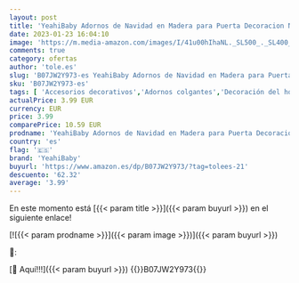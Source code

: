```yaml
---
layout: post
title: 'YeahiBaby Adornos de Navidad en Madera para Puerta Decoracion Navidad Placa Decorativa Vintage Retro con Letrero de Merry Christmas'
date: 2023-01-23 16:04:10
image: 'https://m.media-amazon.com/images/I/41u00hIhaNL._SL500_._SL400_.jpg'
comments: true
category: ofertas
author: 'tole.es'
slug: 'B07JW2Y973-es YeahiBaby Adornos de Navidad en Madera para Puerta...'
sku: 'B07JW2Y973-es'
tags: [ 'Accesorios decorativos','Adornos colgantes','Decoración del hogar','Hogar y cocina','christmas','navidad','yeahibaby','🇪🇸', ]
actualPrice: 3.99 EUR
currency: EUR
price: 3.99
comparePrice: 10.59 EUR
prodname: 'YeahiBaby Adornos de Navidad en Madera para Puerta Decoracion Navidad Placa Decorativa Vintage Retro con Letrero de Merry Christmas'
country: 'es'
flag: '🇪🇸'
brand: 'YeahiBaby'
buyurl: 'https://www.amazon.es/dp/B07JW2Y973/?tag=tolees-21'
descuento: '62.32'
average: '3.99'
---
```


En este momento está [{{< param title >}}]({{< param buyurl >}}) en el siguiente enlace!

[![{{< param prodname >}}]({{< param image >}})]({{< param buyurl >}})

🔎:


[🛒 Aquí!!!]({{< param buyurl >}})
{{<world>}}B07JW2Y973{{</world>}}
